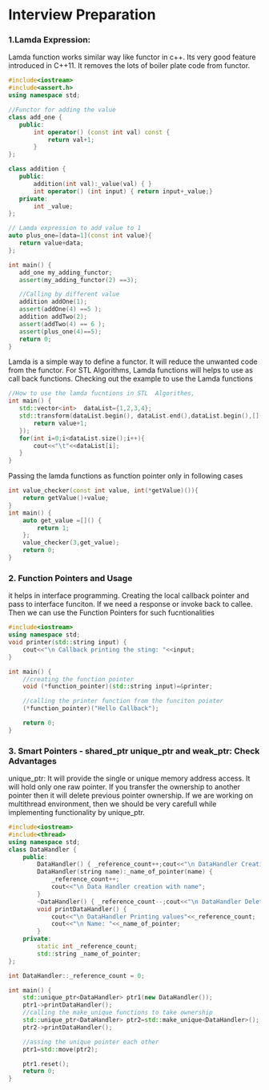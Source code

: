 # Interview Preparation #

 ### 1.Lamda Expression: ###
 Lamda function works similar way like functor in c++. Its very good feature introduced in C++11. It removes the lots of boiler plate code from functor.
 ```c++
 #include<iostream>
#include<assert.h>
using namespace std;

//Functor for adding the value
class add_one {
    public:
        int operator() (const int val) const {
            return val+1;
        }
};

class addition {
    public:
        addition(int val):_value(val) { }
        int operator() (int input) { return input+_value;}
    private:
        int _value;
};

// Lamda expression to add value to 1
auto plus_one=[data=1](const int value){
    return value+data;
};

int main() {
    add_one my_adding_functor;
    assert(my_adding_functor(2) ==3);

    //Calling by different value
    addition addOne(1);
    assert(addOne(4) ==5 );
    addition addTwo(2);
    assert(addTwo(4) == 6 );
    assert(plus_one(4)==5);
    return 0;
}
 ```
 Lamda is a simple way to define a functor. It will reduce the unwanted code from the functor. For STL Algorithms, Lamda functions will helps to use as call back functions.  Checking out the example to use the Lamda functions
 
 ```C++
 //How to use the lamda fucntions in STL  Algorithes,
int main() {
    std::vector<int>  dataList={1,2,3,4};
    std::transform(dataList.begin(), dataList.end(),dataList.begin(),[](const int value){
        return value+1;
    });
    for(int i=0;i<dataList.size();i++){
        cout<<"\t"<<dataList[i];
    }
}
```
Passing the lamda functions as function pointer only in following cases
```C++
int value_checker(const int value, int(*getValue)()){
    return getValue()+value;
}
int main() {
    auto get_value =[]() {
        return 1;
    };
    value_checker(3,get_value);
    return 0;
}
```
### 2. Function Pointers and Usage ###
it helps in interface programming. Creating the local callback pointer and pass to interface funciton. If we need a response or invoke back to callee. Then we can use the Function Pointers for such fucntionalities

```c++
#include<iostream>
using namespace std;
void printer(std::string input) {
    cout<<"\n Callback printing the sting: "<<input;
}

int main() {
    //creating the function pointer
    void (*function_pointer)(std::string input)=&printer;

    //calling the printer function from the funciton pointer
    (*function_pointer)("Hello Callback");

    return 0;
}
```
### 3. Smart Pointers - shared_ptr unique_ptr and weak_ptr: Check Advantages ###
unique_ptr: It will provide the single or unique memory address access. It will hold only one raw pointer. If you transfer the ownership to another pointer then it will delete previous pointer ownership. If we are working on multithread environment, then we should be very carefull while implementing functionality by unique_ptr. 

```c++
#include<iostream>
#include<thread>
using namespace std;
class DataHandler {
    public:
        DataHandler() { _reference_count++;cout<<"\n DataHandler Creation";}
        DataHandler(string name):_name_of_pointer(name) {
            _reference_count++;
            cout<<"\n Data Handler creation with name";
        }
        ~DataHandler() { _reference_count--;cout<<"\n DataHandler Deletion:"<<_reference_count;}
        void printDataHandler() { 
            cout<<"\n DataHandler Printing values"<<_reference_count;
            cout<<"\n Name: "<<_name_of_pointer;
        }
    private:
        static int _reference_count;
        std::string _name_of_pointer;
};

int DataHandler::_reference_count = 0;

int main() {
    std::unique_ptr<DataHandler> ptr1(new DataHandler());
    ptr1->printDataHandler();
    //calling the make_unique functions to take ownership
    std::unique_ptr<DataHandler> ptr2=std::make_unique<DataHandler>();
    ptr2->printDataHandler();

    //assing the unique pointer each other
    ptr1=std::move(ptr2); 

    ptr1.reset();
    return 0;
}
```
